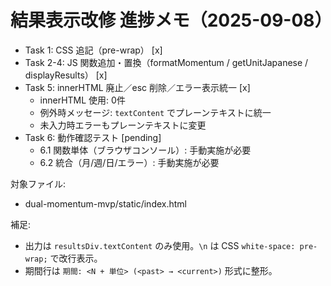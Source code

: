 # 結果表示改修 進捗メモ（2025-09-08）

- Task 1: CSS 追記（pre-wrap） [x]
- Task 2-4: JS 関数追加・置換（formatMomentum / getUnitJapanese / displayResults） [x]
- Task 5: innerHTML 廃止／esc 削除／エラー表示統一 [x]
  - innerHTML 使用: 0件
  - 例外時メッセージ: `textContent` でプレーンテキストに統一
  - 未入力時エラーもプレーンテキストに変更
- Task 6: 動作確認テスト [pending]
  - 6.1 関数単体（ブラウザコンソール）: 手動実施が必要
  - 6.2 統合（月/週/日/エラー）: 手動実施が必要

対象ファイル:
- dual-momentum-mvp/static/index.html

補足:
- 出力は `resultsDiv.textContent` のみ使用。`\n` は CSS `white-space: pre-wrap;` で改行表示。
- 期間行は `期間: <N + 単位> (<past> → <current>)` 形式に整形。
